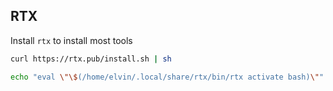 ## RTX

Install `rtx` to install most tools

```bash
curl https://rtx.pub/install.sh | sh

echo "eval \"\$(/home/elvin/.local/share/rtx/bin/rtx activate bash)\"" >> ~/.bashrc # or .zshrc if you're using zsh
```

